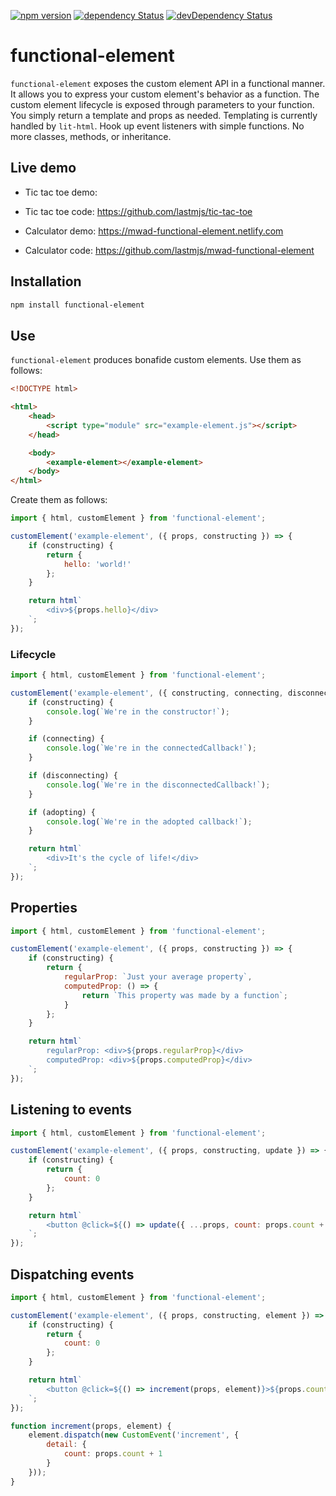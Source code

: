 [![npm version](https://img.shields.io/npm/v/functional-element.svg?style=flat)](https://www.npmjs.com/package/functional-element) [![dependency Status](https://david-dm.org/lastmjs/functional-element/status.svg)](https://david-dm.org/lastmjs/functional-element) [![devDependency Status](https://david-dm.org/lastmjs/functional-element/dev-status.svg)](https://david-dm.org/lastmjs/functional-element?type=dev)

# functional-element

`functional-element` exposes the custom element API in a functional manner. It allows you to express your custom element's behavior as a function. The custom element lifecycle is exposed through parameters to your function. You simply return a template and props as needed. Templating is currently handled by `lit-html`. Hook up event listeners with simple functions. No more classes, methods, or inheritance.

## Live demo

* Tic tac toe demo:
* Tic tac toe code: https://github.com/lastmjs/tic-tac-toe

* Calculator demo: https://mwad-functional-element.netlify.com
* Calculator code: https://github.com/lastmjs/mwad-functional-element

## Installation

```bash
npm install functional-element
```

## Use

`functional-element` produces bonafide custom elements. Use them as follows:

```html
<!DOCTYPE html>

<html>
    <head>
        <script type="module" src="example-element.js"></script>
    </head>

    <body>
        <example-element></example-element>
    </body>
</html>
```

Create them as follows:

```javascript
import { html, customElement } from 'functional-element';

customElement('example-element', ({ props, constructing }) => {
    if (constructing) {
        return {
            hello: 'world!'
        };
    }

    return html`
        <div>${props.hello}</div>
    `;
});
```

### Lifecycle

```javascript
import { html, customElement } from 'functional-element';

customElement('example-element', ({ constructing, connecting, disconnecting, adopting }) => {
    if (constructing) {
        console.log(`We're in the constructor!`);
    }

    if (connecting) {
        console.log(`We're in the connectedCallback!`);
    }

    if (disconnecting) {
        console.log(`We're in the disconnectedCallback!`);
    }

    if (adopting) {
        console.log(`We're in the adopted callback!`);
    }

    return html`
        <div>It's the cycle of life!</div>
    `;
});
```

## Properties

```javascript
import { html, customElement } from 'functional-element';

customElement('example-element', ({ props, constructing }) => {
    if (constructing) {
        return {
            regularProp: `Just your average property`,
            computedProp: () => {
                return `This property was made by a function`;
            }
        };
    }

    return html`
        regularProp: <div>${props.regularProp}</div>
        computedProp: <div>${props.computedProp}</div>
    `;
});
```

## Listening to events

```javascript
import { html, customElement } from 'functional-element';

customElement('example-element', ({ props, constructing, update }) => {
    if (constructing) {
        return {
            count: 0
        };
    }

    return html`
        <button @click=${() => update({ ...props, count: props.count + 1 })}>${props.count}</button>
    `;
});
```

## Dispatching events

```javascript
import { html, customElement } from 'functional-element';

customElement('example-element', ({ props, constructing, element }) => {
    if (constructing) {
        return {
            count: 0
        };
    }

    return html`
        <button @click=${() => increment(props, element)}>${props.count}</button>
    `;
});

function increment(props, element) {
    element.dispatch(new CustomEvent('increment', {
        detail: {
            count: props.count + 1
        }
    }));
}
```
